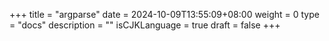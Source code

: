 +++
title = "argparse"
date = 2024-10-09T13:55:09+08:00
weight = 0
type = "docs"
description = ""
isCJKLanguage = true
draft = false
+++